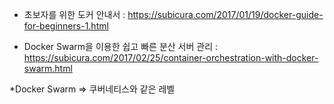 - 초보자를 위한 도커 안내서 : https://subicura.com/2017/01/19/docker-guide-for-beginners-1.html

- Docker Swarm을 이용한 쉽고 빠른 분산 서버 관리 : https://subicura.com/2017/02/25/container-orchestration-with-docker-swarm.html

*Docker Swarm => 쿠버네티스와 같은 레벨
